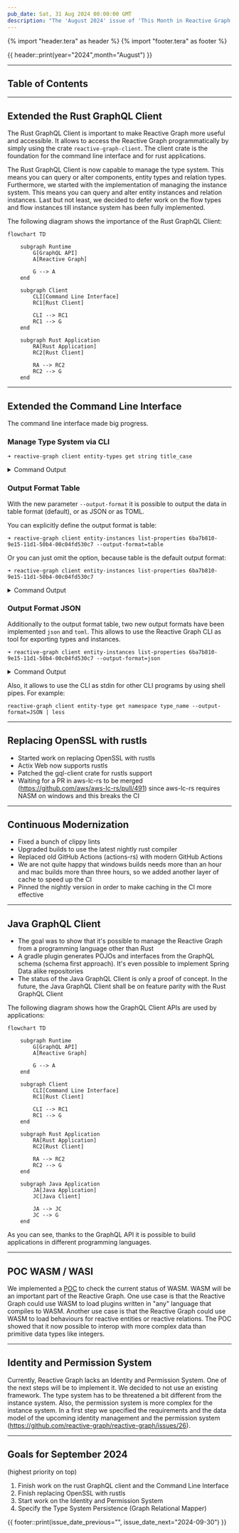 ```yaml
---
pub_date: Sat, 31 Aug 2024 00:00:00 GMT
description: "The 'August 2024' issue of 'This Month in Reactive Graph' summarizes the progress of Reactive Graph. The topics of this issue are: Manage the type system via the command line interface, Java GraphQL Client POC and the specification of the Identity and Permission System"
---
```


{% import "header.tera" as header %}
{% import "footer.tera" as footer %}

{{ header::print(year="2024",month="August") }}

<hr class="surface-2">

## Table of Contents

<!-- toc -->

<hr class="surface-2">

## Extended the <span class="token rg-component">Rust GraphQL Client</span>

The Rust GraphQL Client is important to make Reactive Graph more useful and accessible. It allows to access the Reactive Graph programmatically by simply
using the crate `reactive-graph-client`. The client crate is the foundation for the command line interface and for rust applications.

The Rust GraphQL Client is now capable to <span class="token rg-component">manage the type system</span>. This means you can query or alter components, entity
types and relation types. Furthermore, we started with the implementation of <span class="token rg-component">managing the instance system</span>. This means
you can query and alter entity instances and relation instances. Last but not least, we decided to defer work on the flow types and flow instances till instance
system has been fully implemented.

The following diagram shows the importance of the Rust GraphQL Client:

```mermaid
flowchart TD

    subgraph Runtime
        G[GraphQL API]
        A[Reactive Graph]

        G --> A
    end

    subgraph Client
        CLI[Command Line Interface]
        RC1[Rust Client]

        CLI --> RC1
        RC1 --> G
    end

    subgraph Rust Application
        RA[Rust Application]
        RC2[Rust Client]

        RA --> RC2
        RC2 --> G
    end
```

<hr class="celestial-blue">

## Extended the <span class="token rg-component">Command Line Interface</span>

The command line interface made big progress.

### Manage Type System via CLI

```shell
➜ reactive-graph client entity-types get string title_case                                                        
```

<details>
<summary>Command Output</summary>

```shell
╔════════════════════════╦════════════════════════╦══════════════════════════════════╦══════════════════════════════════════╦══════════════════════════════════════════════════════════════════════════════╦════════════════════════════════════════════════════════════════════════════════════════════════════════════════════╗
║ namespace              ║ name                   ║ description                      ║ components                           ║ properties                                                                   ║ extensions                                                                                                         ║
╠════════════════════════╬════════════════════════╬══════════════════════════════════╬══════════════════════════════════════╬══════════════════════════════════════════════════════════════════════════════╬════════════════════════════════════════════════════════════════════════════════════════════════════════════════════╣
║ string                 ║ title_case             ║ Converts the input to title case ║  namespace       │ name              ║  name                                │ data_type │ socket_type │ mutability  ║  namespace              │ name                   │ description │ extension                                         ║
║                        ║                        ║                                  ║ ─────────────────┼────────────────── ║ ─────────────────────────────────────┼───────────┼─────────────┼──────────── ║ ────────────────────────┼────────────────────────┼─────────────┼────────────────────────────────────────────────── ║
║                        ║                        ║                                  ║  string          │ string_operation  ║  result                              │ String    │ Output      │ Immutable   ║  core                   │ divergent              │             │ []                                                ║
║                        ║                        ║                                  ║                                      ║ ─────────────────────────────────────┼───────────┼─────────────┼──────────── ║ ────────────────────────┼────────────────────────┼─────────────┼────────────────────────────────────────────────── ║
║                        ║                        ║                                  ║                                      ║  lhs                                 │ String    │ Input       │ Mutable     ║  metadata               │ dublin-core            │             │ {                                                 ║
║                        ║                        ║                                  ║                                      ║                                                                              ║                         │                        │             │   "creator": "Hanack",                            ║
║                        ║                        ║                                  ║                                      ║                                                                              ║                         │                        │             │   "subject": "Converts the input to title case",  ║
║                        ║                        ║                                  ║                                      ║                                                                              ║                         │                        │             │   "title": "Title Case"                           ║
║                        ║                        ║                                  ║                                      ║                                                                              ║                         │                        │             │ }                                                 ║
╚════════════════════════╩════════════════════════╩══════════════════════════════════╩══════════════════════════════════════╩══════════════════════════════════════════════════════════════════════════════╩════════════════════════════════════════════════════════════════════════════════════════════════════════════════════╝
```

</details>

### Output Format Table

With the new parameter `--output-format` it is possible to output the data in table format (default), or as JSON or as TOML.

You can explicitly define the output format is table:

```shell
➜ reactive-graph client entity-instances list-properties 6ba7b810-9e15-11d1-50b4-00c04fd530c7 --output-format=table
```

Or you can just omit the option, because table is the default output format:

```shell
➜ reactive-graph client entity-instances list-properties 6ba7b810-9e15-11d1-50b4-00c04fd530c7
```

<details>
<summary>Command Output</summary>

```shell
╔════════════╦═════════════════════════════════════════════════════════════════════════════════════════════════════╗
║ name       ║ value                                                                                               ║
╠════════════╬═════════════════════════════════════════════════════════════════════════════════════════════════════╣
║ args       ║ [{"help":"Delay shutdown by N seconds","long":"delay","name":"delay","required":false,"short":"d"}] ║
╠════════════╬═════════════════════════════════════════════════════════════════════════════════════════════════════╣
║ cmd_result ║ 0                                                                                                   ║
╠════════════╬═════════════════════════════════════════════════════════════════════════════════════════════════════╣
║ prop_name  ║ "New Value"                                                                                         ║
╠════════════╬═════════════════════════════════════════════════════════════════════════════════════════════════════╣
║ label      ║ "/org/inexor/commands/core/shutdown"                                                                ║
╠════════════╬═════════════════════════════════════════════════════════════════════════════════════════════════════╣
║ delay      ║ 0                                                                                                   ║
╠════════════╬═════════════════════════════════════════════════════════════════════════════════════════════════════╣
║ command    ║ "shutdown"                                                                                          ║
╠════════════╬═════════════════════════════════════════════════════════════════════════════════════════════════════╣
║ trigger    ║ false                                                                                               ║
╠════════════╬═════════════════════════════════════════════════════════════════════════════════════════════════════╣
║ namespace  ║ "core"                                                                                              ║
╠════════════╬═════════════════════════════════════════════════════════════════════════════════════════════════════╣
║ help       ║ "Shutdown the application"                                                                          ║
╚════════════╩═════════════════════════════════════════════════════════════════════════════════════════════════════╝
```

</details>

### Output Format JSON

Additionally to the output format table, two new output formats have been implemented `json` and `toml`. This allows
to use the Reactive Graph CLI as tool for exporting types and instances.

```shell
➜ reactive-graph client entity-instances list-properties 6ba7b810-9e15-11d1-50b4-00c04fd530c7 --output-format=json
```

<details>
<summary>Command Output</summary>

```shell
[
  {
    "name": "help",
    "value": "Shutdown the application"
  },
  {
    "name": "label",
    "value": "/org/inexor/commands/core/shutdown"
  },
  {
    "name": "trigger",
    "value": false
  },
  {
    "name": "cmd_result",
    "value": 0
  },
  {
    "name": "prop_name",
    "value": "New Value"
  },
  {
    "name": "args",
    "value": [
      {
        "help": "Delay shutdown by N seconds",
        "long": "delay",
        "name": "delay",
        "required": false,
        "short": "d"
      }
    ]
  },
  {
    "name": "delay",
    "value": 0
  },
  {
    "name": "namespace",
    "value": "core"
  },
  {
    "name": "command",
    "value": "shutdown"
  }
]
```

</details>

Also, it allows to use the CLI as stdin for other CLI programs by using shell pipes. For example:

```shell
reactive-graph client entity-type get namespace type_name --output-format=JSON | less
```

<hr class="celestial-blue">

## Replacing OpenSSL with <span class="token rg-component">rustls</span>

* Started work on replacing OpenSSL with rustls
* Actix Web now supports rustls
* Patched the gql-client crate for rustls support
* Waiting for a PR in aws-lc-rs to be merged (https://github.com/aws/aws-lc-rs/pull/491) since aws-lc-rs requires NASM on windows and this breaks the CI

<hr class="celestial-blue">

## Continuous Modernization

* Fixed a bunch of <span class="token rg-component">clippy lints</span>
* Upgraded builds to use the <span class="token rg-component">latest nightly rust compiler</span>
* Replaced old GitHub Actions (actions-rs) with <span class="token rg-component">modern GitHub Actions</span>
* We are not quite happy that windows builds needs more than an hour and mac builds more than three hours, so we <span class="token rg-component">added another layer of cache</span> to speed up the CI
* <span class="token rg-component">Pinned the nightly version</span> in order to make caching in the CI more effective

<hr class="celestial-blue">

## <span class="token rg-component">Java</span> GraphQL Client

* The goal was to show that it's possible to manage the Reactive Graph <span class="token rg-component">from a programming language other than Rust</span>
* A gradle plugin <span class="token rg-component">generates</span> POJOs and interfaces from the GraphQL schema (<span class="token rg-component">schema first approach</span>). It's even possible to implement Spring Data alike repositories
* The status of the Java GraphQL Client is only a proof of concept. In the future, the Java GraphQL Client shall be on <span class="token rg-component">feature parity with the Rust GraphQL Client</span>

The following diagram shows how the GraphQL Client APIs are used by applications:

```mermaid
flowchart TD

    subgraph Runtime
        G[GraphQL API]
        A[Reactive Graph]

        G --> A
    end

    subgraph Client
        CLI[Command Line Interface]
        RC1[Rust Client]

        CLI --> RC1
        RC1 --> G
    end

    subgraph Rust Application
        RA[Rust Application]
        RC2[Rust Client]

        RA --> RC2
        RC2 --> G
    end

    subgraph Java Application
        JA[Java Application]
        JC[Java Client]

        JA --> JC
        JC --> G
    end
```

As you can see, thanks to the <span class="token rg-component">GraphQL API</span> it is possible to build applications
in different programming languages.

<hr class="celestial-blue">

## POC WASM / WASI

We implemented a [POC](https://github.com/reactive-graph/poc-wasm-wasi-preview-2-plugin-system) to check the current status of WASM. WASM will be an important
part of the Reactive Graph. One use case is that the Reactive Graph could use WASM to load plugins written in "any" language that compiles to WASM. Another use
case is that the Reactive Graph could use WASM to load behaviours for reactive entities or reactive relations. The POC showed that it now possible to interop
with more complex data than primitive data types like integers.

<hr class="celestial-blue">

## Identity and Permission System

Currently, Reactive Graph lacks an <span class="token rg-component">Identity and Permission System</span>. One of the next steps will be to implement it. We decided to not use an existing framework.
The type system has to be threatened a bit different from the instance system. Also, the permission system is more complex for the instance system. In a first
step we <span class="token rg-component">specified the requirements and the data model</span> of the upcoming identity management and the permission system
(https://github.com/reactive-graph/reactive-graph/issues/26).

<hr class="celestial-blue">

## Goals for September 2024

(highest priority on top)

1. Finish work on the rust GraphQL client and the Command Line Interface
2. Finish replacing OpenSSL with rustls
3. Start work on the Identity and Permission System
4. Specify the Type System Persistence (<span class="token rg-component">Graph Relational Mapper</span>)

{{ footer::print(issue_date_previous="", issue_date_next="2024-09-30") }}
